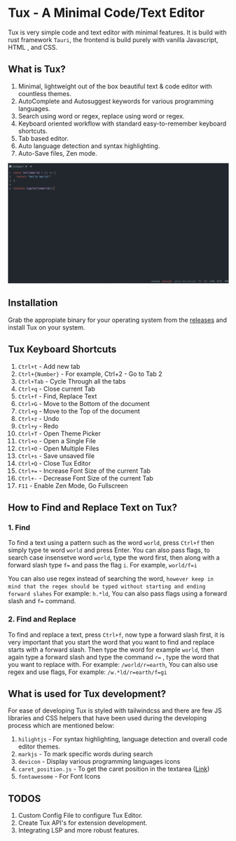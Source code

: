 # Tux - A Minimal Code/Text Editor

Tux is very simple code and text editor with minimal features. It is build with rust framework `Tauri`, the frontend is build purely with vanilla Javascript, HTML , and CSS.

## What is Tux?

1. Minimal, lightweight out of the box beautiful text & code editor with countless themes.
2. AutoComplete and Autosuggest keywords for various programming languages.
3. Search using word or regex, replace using word or regex.
4. Keyboard oriented workflow with standard easy-to-remember keyboard shortcuts.
5. Tab based editor.
6. Auto language detection and syntax highlighting.
7. Auto-Save files, Zen mode.

![preview](./assets/preview.png)

## Installation

Grab the appropiate binary for your operating system from the [releases](https://github.com/Sidmaz666/tux/releases/tag/v0.0.0) and install Tux on your system.

## Tux Keyboard Shortcuts

1. `Ctrl+t` - Add new tab
2. `Ctrl+{Number}` - For example, Ctrl+2 - Go to Tab 2
3. `Ctrl+Tab` - Cycle Through all the tabs
4. `Ctrl+q` - Close current Tab
5. `Ctrl+f` - Find, Replace Text
6. `Ctrl+G` - Move to the Bottom of the document
7. `Ctrl+g` - Move to the Top of the document
8. `Ctrl+z` - Undo
9. `Ctrl+y` - Redo
10. `Ctrl+T` - Open Theme Picker
11. `Ctrl+o` - Open a Single File
12. `Ctrl+O` - Open Multiple Files
13. `Ctrl+s` - Save unsaved file
14. `Ctrl+Q` - Close Tux Editor
15. `Ctrl+=` - Increase Font Size of the current Tab
16. `Ctrl+-` - Decrease Font Size of the current Tab
17. `F11` - Enable Zen Mode, Go Fullscreen

## How to Find and Replace Text on Tux?

### 1. Find

To find a text using a pattern such as the word `world`, press `Ctrl+f` then simply type te word `world` and press Enter. 
You can also pass flags, to search case insensetve word `world`, type the word first, then along with a forward slash type `f=`
and pass the flag `i`. For example, `world/f=i` 

You can also use regex instead of searching the word, `however keep in mind that the regex should be typed without starting and ending forward slahes`
For example: `h.*ld`, You can also pass flags using a forward slash and `f=` command.

### 2. Find and Replace

To find and replace a text, press `Ctrl+f`, now type a forward slash first, it is very important that you start the word that you want to find and replace starts with a forward slash. Then type the word for example `world`, then again type a forward slash and type the command `r=` , type the word that you want to replace with.
For example: `/world/r=earth`, You can also use regex and use flags, For example: `/w.*ld/r=earth/f=gi`

## What is used for Tux development?

For ease of developing Tux is styled with tailwindcss and there are few JS libraries and CSS helpers that have been used during the developing process which are mentioned below:

1. `hilightjs` - For syntax highlighting, language detection and overall code editor themes.
2. `markjs` - To mark specific words during search
3. `devicon` - Display various programming languages icons
4. `caret_position.js` - To get the caret position in the textarea ([Link](https://github.com/component/textarea-caret-position))
5. `fontawesome` - For Font Icons

## TODOS

1. Custom Config File to configure Tux Editor.
2. Create Tux API's for extension development.
3. Integrating LSP and more robust features. 




